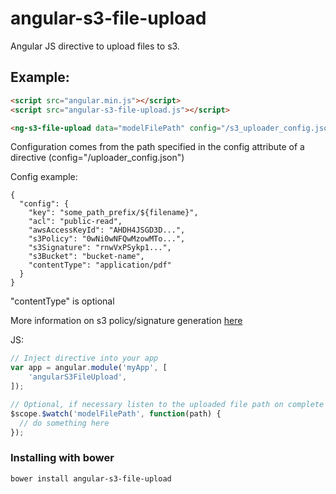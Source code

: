 angular-s3-file-upload
===

Angular JS directive to upload files to s3.

## Example:
```html
<script src="angular.min.js"></script>
<script src="angular-s3-file-upload.js"></script>

<ng-s3-file-upload data="modelFilePath" config="/s3_uploader_config.json" show-progress="1" auto-upload="1" accept="application/pdf"></ng-s3-file-upload>

```

Configuration comes from the path specified in the config attribute of a directive (config="/uploader_config.json")

Config example:
```
{
  "config": {
    "key": "some_path_prefix/${filename}",
    "acl": "public-read",
    "awsAccessKeyId": "AHDH4JSGD3D...",
    "s3Policy": "0wNi0wNFQwMzowMTo...",
    "s3Signature": "rnwVxPSykp1...",
    "s3Bucket": "bucket-name",
    "contentType": "application/pdf"
  }
}
```
"contentType" is optional

More information on s3 policy/signature generation [here](https://aws.amazon.com/articles/1434)

JS:
```js
// Inject directive into your app
var app = angular.module('myApp', [
    'angularS3FileUpload',
]);

// Optional, if necessary listen to the uploaded file path on complete
$scope.$watch('modelFilePath', function(path) {
  // do something here
});
```

### Installing with bower
```sh
bower install angular-s3-file-upload
```
